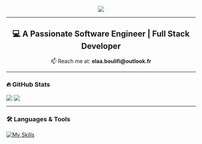 <p align="center">
  <img src="https://readme-typing-svg.herokuapp.com?font=Roboto+Mono&weight=600&size=30&pause=1000&color=00AA88&center=true&vCenter=true&width=435&lines=Hi+there+%F0%9F%91%8B%2C+I'm+Elaa" />
</p>

***

<h2 align="center">💻 A Passionate Software Engineer | Full Stack Developer</h2>


<p align="center">📫 Reach me at: <strong>elaa.boulifi@outlook.fr</strong></p>

***

### 🔥 GitHub Stats

<a align="left">
  <img align="center" src="https://github-readme-streak-stats.herokuapp.com/?user=ElaaBoulifi&theme=tokyonight&hide_border=true" />
</a>
<a align="right">
  <img align="center" src="https://github-readme-stats.vercel.app/api/top-langs/?username=ElaaBoulifi&theme=tokyonight&hide_border=true&layout=compact" />
</a>

***

### 🛠️ Languages & Tools

[![My Skills](https://skillicons.dev/icons?i=java,spring,html,css,bootstrap,js,ts,dotnet,php,bootstrap,docker,angular,nodejs,express,symfony,mysql,mongodb,postman,github,git,gitlab,idea,linux,powershell,qt,r,visualstudio,vscode,eclipse&perline=10)](https://skillicons.dev)






